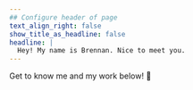 ```yaml
---
## Configure header of page
text_align_right: false
show_title_as_headline: false
headline: |
  Hey! My name is Brennan. Nice to meet you.
---
```


<!-- this is a subheadline -->
Get to know me and my work below! :robot: 
